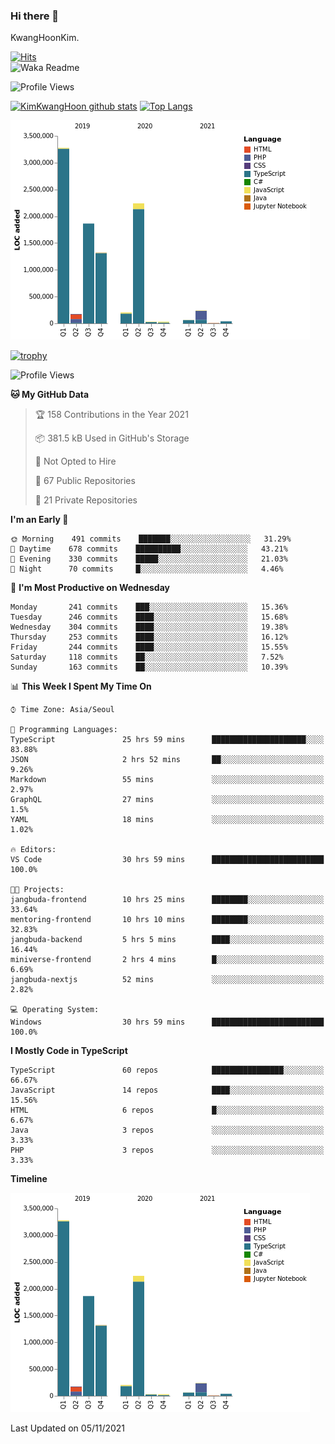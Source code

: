 ### Hi there 👋

KwangHoonKim.

[![Hits](https://hits.seeyoufarm.com/api/count/incr/badge.svg?url=https%3A%2F%2Fgithub.com%2Frhkdgns95)](https://hits.seeyoufarm.com)  
![Waka Readme](https://github.com/rhkdgns95/rhkdgns95/workflows/Waka%20Readme/badge.svg)

![Profile Views](http://img.shields.io/badge/Profile%20Views-0-blue)

[![KimKwangHoon github stats](https://github-readme-stats.vercel.app/api?username=rhkdgns95&show_icons=true)](https://github.com/rhkdgns95/github-readme-stats)   [![Top Langs](https://github-readme-stats.vercel.app/api/top-langs/?username=rhkdgns95&layout=compact)](https://github.com/rhkdgns95/github-readme-stats)   


![Chart not found](https://raw.githubusercontent.com/rhkdgns95/rhkdgns95/master/charts/bar_graph.png) 

[![trophy](https://github-profile-trophy.vercel.app/?username=rhkdgns95)](https://github.com/rhkdgns95/github-profile-trophy)

<!--START_SECTION:waka-->
![Profile Views](http://img.shields.io/badge/Profile%20Views-5-blue)

**🐱 My GitHub Data** 

> 🏆 158 Contributions in the Year 2021
 > 
> 📦 381.5 kB Used in GitHub's Storage 
 > 
> 🚫 Not Opted to Hire
 > 
> 📜 67 Public Repositories 
 > 
> 🔑 21 Private Repositories  
 > 
**I'm an Early 🐤** 

```text
🌞 Morning    491 commits    ███████░░░░░░░░░░░░░░░░░░   31.29% 
🌆 Daytime    678 commits    ██████████░░░░░░░░░░░░░░░   43.21% 
🌃 Evening    330 commits    █████░░░░░░░░░░░░░░░░░░░░   21.03% 
🌙 Night      70 commits     █░░░░░░░░░░░░░░░░░░░░░░░░   4.46%

```
📅 **I'm Most Productive on Wednesday** 

```text
Monday       241 commits    ███░░░░░░░░░░░░░░░░░░░░░░   15.36% 
Tuesday      246 commits    ████░░░░░░░░░░░░░░░░░░░░░   15.68% 
Wednesday    304 commits    ████░░░░░░░░░░░░░░░░░░░░░   19.38% 
Thursday     253 commits    ████░░░░░░░░░░░░░░░░░░░░░   16.12% 
Friday       244 commits    ████░░░░░░░░░░░░░░░░░░░░░   15.55% 
Saturday     118 commits    ██░░░░░░░░░░░░░░░░░░░░░░░   7.52% 
Sunday       163 commits    ██░░░░░░░░░░░░░░░░░░░░░░░   10.39%

```


📊 **This Week I Spent My Time On** 

```text
⌚︎ Time Zone: Asia/Seoul

💬 Programming Languages: 
TypeScript               25 hrs 59 mins      █████████████████████░░░░   83.88% 
JSON                     2 hrs 52 mins       ██░░░░░░░░░░░░░░░░░░░░░░░   9.26% 
Markdown                 55 mins             ░░░░░░░░░░░░░░░░░░░░░░░░░   2.97% 
GraphQL                  27 mins             ░░░░░░░░░░░░░░░░░░░░░░░░░   1.5% 
YAML                     18 mins             ░░░░░░░░░░░░░░░░░░░░░░░░░   1.02%

🔥 Editors: 
VS Code                  30 hrs 59 mins      █████████████████████████   100.0%

🐱‍💻 Projects: 
jangbuda-frontend        10 hrs 25 mins      ████████░░░░░░░░░░░░░░░░░   33.64% 
mentoring-frontend       10 hrs 10 mins      ████████░░░░░░░░░░░░░░░░░   32.83% 
jangbuda-backend         5 hrs 5 mins        ████░░░░░░░░░░░░░░░░░░░░░   16.44% 
miniverse-frontend       2 hrs 4 mins        █░░░░░░░░░░░░░░░░░░░░░░░░   6.69% 
jangbuda-nextjs          52 mins             ░░░░░░░░░░░░░░░░░░░░░░░░░   2.82%

💻 Operating System: 
Windows                  30 hrs 59 mins      █████████████████████████   100.0%

```

**I Mostly Code in TypeScript** 

```text
TypeScript               60 repos            ████████████████░░░░░░░░░   66.67% 
JavaScript               14 repos            ████░░░░░░░░░░░░░░░░░░░░░   15.56% 
HTML                     6 repos             █░░░░░░░░░░░░░░░░░░░░░░░░   6.67% 
Java                     3 repos             ░░░░░░░░░░░░░░░░░░░░░░░░░   3.33% 
PHP                      3 repos             ░░░░░░░░░░░░░░░░░░░░░░░░░   3.33%

```


**Timeline**

![Chart not found](https://raw.githubusercontent.com/rhkdgns95/rhkdgns95/master/charts/bar_graph.png) 


 Last Updated on 05/11/2021
<!--END_SECTION:waka-->
